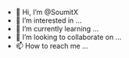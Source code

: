 - 👋 Hi, I’m @SoumitX
- 👀 I’m interested in ...
- 🌱 I’m currently learning ...
- 💞️ I’m looking to collaborate on ...
- 📫 How to reach me ...

<!---
SoumitX/SoumitX is a ✨ special ✨ repository because its `README.md` (this file) appears on your GitHub profile.
You can click the Preview link to take a look at your changes.
--->
